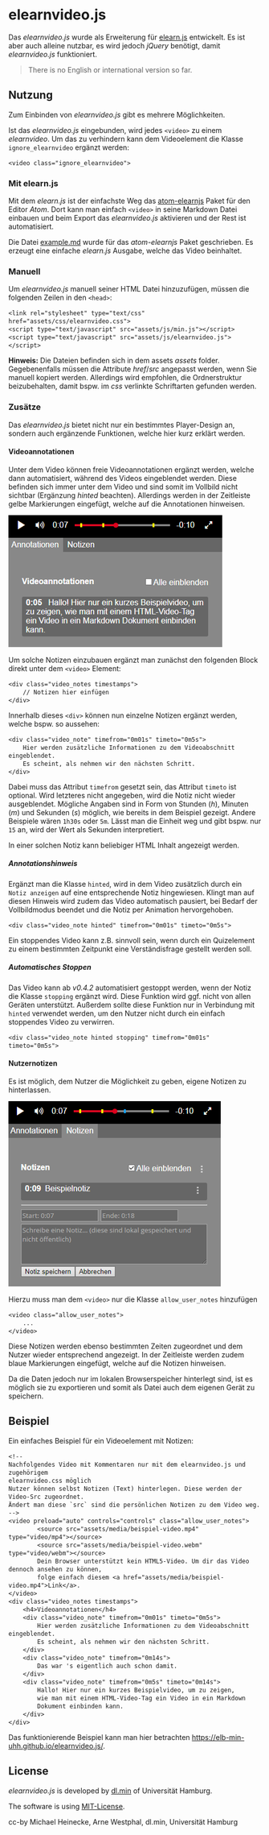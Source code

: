 # elearnvideo.js

Das _elearnvideo.js_ wurde als Erweiterung für
[elearn.js](https://github.com/elb-min-uhh/elearn.js) entwickelt.
Es ist aber auch alleine nutzbar, es wird jedoch _jQuery_ benötigt, damit
_elearnvideo.js_ funktioniert.

> There is no English or international version so far.

## Nutzung

Zum Einbinden von _elearnvideo.js_ gibt es mehrere Möglichkeiten.

Ist das _elearnvideo.js_ eingebunden, wird jedes `<video>` zu einem
_elearnvideo_. Um das zu verhindern kann dem Videoelement die Klasse
`ignore_elearnvideo` ergänzt werden:

    <video class="ignore_elearnvideo">

### Mit elearn.js

Mit dem _elearn.js_ ist der einfachste Weg das
[atom-elearnjs](https://github.com/elb-min-uhh/atom-elearnjs) Paket für
den Editor _Atom_. Dort kann man einfach `<video>` in seine Markdown Datei
einbauen und beim Export das _elearnvideo.js_ aktivieren und der Rest ist
automatisiert.

Die Datei [example.md](/example.md) wurde für das _atom-elearnjs_
Paket geschrieben. Es erzeugt eine einfache _elearn.js_ Ausgabe, welche das
Video beinhaltet.

### Manuell

Um _elearnvideo.js_ manuell seiner HTML Datei hinzuzufügen, müssen die folgenden
Zeilen in den `<head>`:

    <link rel="stylesheet" type="text/css" href="assets/css/elearnvideo.css">
    <script type="text/javascript" src="assets/js/min.js"></script>
    <script type="text/javascript" src="assets/js/elearnvideo.js"></script>

__Hinweis:__ Die Dateien befinden sich in dem assets _assets_ folder.
Gegebenenfalls müssen die Attribute _href_/_src_ angepasst werden, wenn Sie
manuell kopiert werden. Allerdings wird empfohlen, die Ordnerstruktur
beizubehalten, damit bspw. im _css_ verlinkte Schriftarten gefunden werden.

### Zusätze

Das _elearnvideo.js_ bietet nicht nur ein bestimmtes Player-Design an, sondern
auch ergänzende Funktionen, welche hier kurz erklärt werden.

#### Videoannotationen

Unter dem Video können freie Videoannotationen ergänzt werden, welche dann
automatisiert, während des Videos eingeblendet werden. Diese befinden
sich immer unter dem Video und sind somit im Vollbild nicht sichtbar
(Ergänzung _hinted_ beachten). Allerdings werden in der Zeitleiste gelbe
Markierungen eingefügt, welche auf die Annotationen hinweisen.

![Videoannotationen](assets/media/annotationen.png)

Um solche Notizen einzubauen ergänzt man zunächst den folgenden Block direkt
unter dem `<video>` Element:

    <div class="video_notes timestamps">
        // Notizen hier einfügen
    </div>

Innerhalb dieses `<div>` können nun einzelne Notizen ergänzt werden, welche
bspw. so aussehen:

    <div class="video_note" timefrom="0m01s" timeto="0m5s">
        Hier werden zusätzliche Informationen zu dem Videoabschnitt eingeblendet.
        Es scheint, als nehmen wir den nächsten Schritt.
    </div>

Dabei muss das Attribut `timefrom` gesetzt sein, das Attribut `timeto` ist
optional. Wird letzteres nicht angegeben, wird die Notiz nicht wieder
ausgeblendet. Mögliche Angaben sind in Form von Stunden (_h_), Minuten (_m_)
und Sekunden (_s_) möglich, wie bereits in dem Beispiel gezeigt.
Andere Beispiele wären `1h30s` oder `5m`. Lässt man die Einheit weg und gibt
bspw. nur `15` an, wird der Wert als Sekunden interpretiert.

In einer solchen Notiz kann beliebiger HTML Inhalt angezeigt werden.

##### Annotationshinweis

Ergänzt man die Klasse `hinted`, wird in dem Video zusätzlich durch ein
`Notiz anzeigen` auf eine entsprechende Notiz hingewiesen. Klingt man auf
diesen Hinweis wird zudem das Video automatisch pausiert, bei Bedarf der
Vollbildmodus beendet und die Notiz per Animation hervorgehoben.

    <div class="video_note hinted" timefrom="0m01s" timeto="0m5s">

Ein stoppendes Video kann z.B. sinnvoll sein, wenn durch ein Quizelement zu
einem bestimmten Zeitpunkt eine Verständisfrage gestellt werden soll.

##### Automatisches Stoppen

Das Video kann ab _v0.4.2_ automatisiert gestoppt werden, wenn der Notiz die
Klasse `stopping` ergänzt wird. Diese Funktion wird ggf. nicht von allen Geräten
unterstützt. Außerdem sollte diese Funktion nur in Verbindung mit `hinted`
verwendet werden, um den Nutzer nicht durch ein einfach stoppendes Video zu
verwirren.

    <div class="video_note hinted stopping" timefrom="0m01s" timeto="0m5s">

#### Nutzernotizen

Es ist möglich, dem Nutzer die Möglichkeit zu geben, eigene Notizen zu
hinterlassen.

![Notizen](assets/media/notizen.png)

Hierzu muss man dem `<video>` nur die Klasse `allow_user_notes`
hinzufügen

    <video class="allow_user_notes">
        ...
    </video>

Diese Notizen werden ebenso bestimmten Zeiten zugeordnet und dem Nutzer wieder
entsprechend angezeigt. In der Zeitleiste werden zudem blaue Markierungen
eingefügt, welche auf die Notizen hinweisen.

Da die Daten jedoch nur im lokalen Browserspeicher hinterlegt sind, ist es
möglich sie zu exportieren und somit als Datei auch dem eigenen Gerät zu
speichern.

## Beispiel

Ein einfaches Beispiel für ein Videoelement mit Notizen:

    <!--
    Nachfolgendes Video mit Kommentaren nur mit dem elearnvideo.js und zugehörigem
    elearnvideo.css möglich
    Nutzer können selbst Notizen (Text) hinterlegen. Diese werden der Video-Src zugeordnet.
    Ändert man diese `src` sind die persönlichen Notizen zu dem Video weg.
    -->
    <video preload="auto" controls="controls" class="allow_user_notes">
            <source src="assets/media/beispiel-video.mp4" type="video/mp4"></source>
            <source src="assets/media/beispiel-video.webm" type="video/webm"></source>
            Dein Browser unterstützt kein HTML5-Video. Um dir das Video dennoch ansehen zu können,
            folge einfach diesem <a href="assets/media/beispiel-video.mp4">Link</a>.
    </video>
    <div class="video_notes timestamps">
        <h4>Videoannotationen</h4>
        <div class="video_note" timefrom="0m01s" timeto="0m5s">
            Hier werden zusätzliche Informationen zu dem Videoabschnitt eingeblendet.
            Es scheint, als nehmen wir den nächsten Schritt.
        </div>
        <div class="video_note" timefrom="0m14s">
            Das war 's eigentlich auch schon damit.
        </div>
        <div class="video_note" timefrom="0m5s" timeto="0m14s">
            Hallo! Hier nur ein kurzes Beispielvideo, um zu zeigen,
            wie man mit einem HTML-Video-Tag ein Video in ein Markdown
            Dokument einbinden kann.
        </div>
    </div>

Das funktionierende Beispiel kann man hier betrachten
https://elb-min-uhh.github.io/elearnvideo.js/.


## License

_elearnvideo.js_ is developed by
[dl.min](https://www.min.uni-hamburg.de/studium/digitalisierung-lehre/ueber-uns.html)
of Universität Hamburg.

The software is using [MIT-License](http://opensource.org/licenses/mit-license.php).

cc-by Michael Heinecke, Arne Westphal, dl.min, Universität Hamburg
